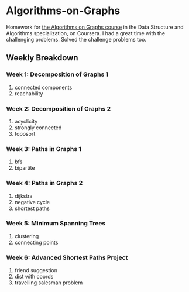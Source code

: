 # Algorithms-on-Graphs
Homework for [the Algorithms on Graphs course](https://www.coursera.org/learn/algorithms-on-graphs) in the Data Structure and Algorithms specialization, on Coursera. I had a great time with the challenging problems. Solved the challenge problems too. 

## Weekly Breakdown
### Week 1: Decomposition of Graphs 1
1. connected components
2. reachability

### Week 2: Decomposition of Graphs 2
1. acyclicity
2. strongly connected
3. toposort

### Week 3: Paths in Graphs 1
1. bfs
2. bipartite

### Week 4: Paths in Graphs 2
1. dijkstra
2. negative cycle
3. shortest paths

### Week 5: Minimum Spanning Trees
1. clustering
2. connecting points

### Week 6: Advanced Shortest Paths Project
1. friend suggestion
2. dist with coords
3. travelling salesman problem
